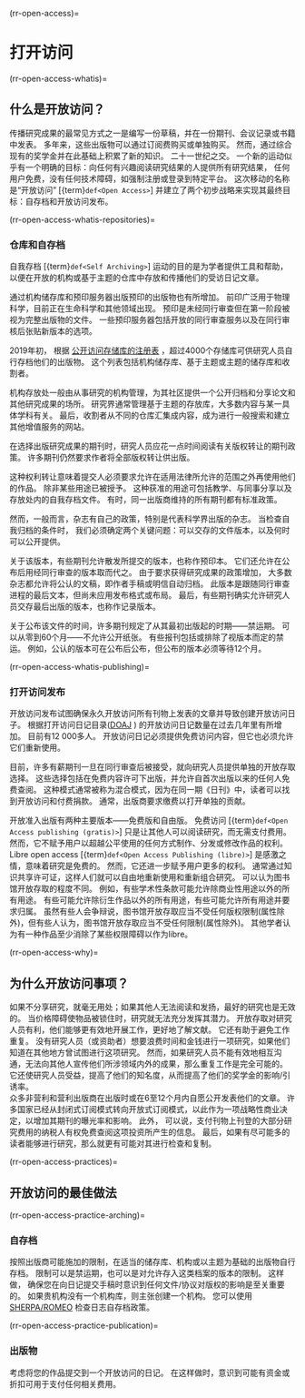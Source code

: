 (rr-open-access)=
# 打开访问

(rr-open-access-whatis)=
## 什么是开放访问？

传播研究成果的最常见方式之一是编写一份草稿，并在一份期刊、会议记录或书籍中发表。 多年来，这些出版物可以通过订阅费购买或单独购买。 然而，通过综合现有的奖学金并在此基础上积累了新的知识。 二十一世纪之交。 一个新的运动似乎有一个明确的目标：向任何有兴趣阅读研究结果的人提供所有研究结果， 任何用户免费，没有任何技术障碍，如强制注册或登录到特定平台。 这次移动的名称是“开放访问” [{term}`def<Open Access>`] 并建立了两个初步战略来实现其最终目标：自存档和开放访问发布。

(rr-open-access-whatis-repositories)=
### 仓库和自存档

自我存档 [{term}`def<Self Archiving>`] 运动的目的是为学者提供工具和帮助，以便在开放的机构或基于主题的仓库中存放和传播他们的受访日记文章。

通过机构储存库和预印服务器出版预印的出版物也有所增加。 前印广泛用于物理科学，目前正在生命科学和其他领域出现。 预印是未经同行审查但在第一阶段被视为完整出版物的文件。 一些预印服务器包括开放的同行审查服务以及在同行审核后张贴新版本的选项。

2019年初， 根据 [公开访问存储库的注册表](http://roar.eprints.org/) ，超过4000个存储库可供研究人员自行存档他们的出版物。 这个列表包括机构储存库、基于主题或主题的储存库和收割者。


机构存放处一般由从事研究的机构管理，为其社区提供一个公开归档和分享论文和其他研究成果的场所。 研究界通常管理基于主题的存放库，大多数内容与某一具体学科有关。 最后，收割者从不同的仓库汇集成内容，成为进行一般搜索和建立其他增值服务的网站。

在选择出版研究成果的期刊时，研究人员应花一点时间阅读有关版权转让的期刊政策。 许多期刊仍然要求作者将全部版权转让供出版。

这种权利转让意味着提交人必须要求允许在适用法律所允许的范围之外再使用他们的作品。 除非某些用途已被授予。 这种获准的用途可包括教学、与同事分享以及存放处内的自我存档文件。 有时，同一出版商维持的所有期刊都有标准政策。

然而，一般而言，杂志有自己的政策，特别是代表科学界出版的杂志。 当检查自我归档的条件时， 我们必须确定两个关键问题：可以交存的文件版本，以及何时可以公开提供。

关于该版本，有些期刊允许散发所提交的版本，也称作预印本。 它们还允许在公布后用经同行审查的版本取而代之。 由于要求获得研究成果的政策增加， 大多数杂志都允许将公认的文稿，即作者手稿或明信自动归档。 此版本是跟随同行审查进程的最后文本，但尚未应用发布格式或布局。 最后，有些期刊确实允许研究人员交存最后出版的版本，也称作记录版本。

关于公布该文件的时间，许多期刊规定了从其最初出版起的时期――禁运期。 可以从零到60个月——不允许公开纸张。 有些报刊包括或排除了视版本而定的禁运。 例如，公认的版本可在公布后公布，但公布的版本必须等待12个月。

(rr-open-access-whatis-publishing)=
### 打开访问发布

开放访问发布试图确保永久开放访问所有刊物上发表的文章并导致创建开放访问日子。 根据打开访问日记目录\([DOAJ](http://www.doaj.org) \) 的开放访问日记数量在过去几年里有所增加。 目前有12 000多人。 开放访问日记必须提供免费访问内容，但它也必须允许它们重新使用。

目前，许多有薪期刊一旦在同行审查后被接受，就向研究人员提供单独的开放存取选择。 这些选择包括在免费内容许可下出版，并允许自首次出版以来的任何人免费查阅。 这种模式通常被称为混合模式，因为在同一期《日刊》中，读者可以找到开放访问和付费捐款。 通常，出版商要求缴费以打开单独的贡献。

开放准入出版有两种主要版本——免费版和自由版。 免费访问 [{term}`def<Open Access publishing (gratis)>`] 只是让其他人可以阅读研究，而无需支付费用。 然而，它不赋予用户以超越公平使用的任何方式制作、分发或修改作品的权利。 Libre open access [{term}`def<Open Access Publishing (libre)>`] 是感激之情，意味着研究是免费的。 然而，它还进一步赋予用户更多的权利。 通常通过知识共享许可证，这样人们就可以自由地重新使用和重新组合研究。 可以认为图书馆开放存取的程度不同。 例如，有些学术性条款可能允许除商业性用途以外的所有用途。 有些可能允许除衍生作品以外的所有用途，有些可能允许所有用途并要求归属。 虽然有些人会争辩说，图书馆开放存取应当不受任何版权限制(属性除外)，但有些人认为，图书馆开放存取应当不受任何限制(属性除外)。 其他学者认为有一种作品至少消除了某些权限障碍以作为libre。

(rr-open-access-why)=
## 为什么开放访问事项？

如果不分享研究，就毫无用处；如果其他人无法阅读和发扬，最好的研究也是无效的。 当价格障碍使物品被锁住时，研究就无法充分发挥其潜力。 开放存取对研究人员有利，他们能够更有效地开展工作，更好地了解文献。 它还有助于避免工作重复。 没有研究人员（或资助者）想要浪费时间和金钱进行一项研究，如果他们知道在其他地方曾试图进行这项研究。 然而，如果研究人员不能有效地相互沟通，无法向其他人宣传他们所涉领域内外的成果，那么重复工作是完全可能的。 它还使研究人员受益，提高了他们的知名度，从而提高了他们的奖学金的影响/引诱率。  
众多非营利和营利出版商在出版时或在6至12个月内自愿公开发表他们的文章。 许多国家已经从封闭式订阅模式转向开放式订阅模式，以此作为一项战略性商业决定，以增加其期刊的曝光率和影响。 此外， 可以说，支付刊物上刊登的大部分研究费用的纳税人有权免费查阅这项投资所产生的信息。 最后，如果有尽可能多的读者能够进行研究，那么就更有可能对其进行检查和复制。

(rr-open-access-practices)=
## 开放访问的最佳做法

(rr-open-access-practice-arching)=
### 自存档


按照出版商可能施加的限制，在适当的储存库、机构或以主题为基础的出版物自行存档。 限制可以是禁运期，也可以是对允许存入这类档案的版本的限制。 这样做， 确保您在向日记提交手稿时意识到任何文件/协议对版权的影响是至关重要的。 如果贵机构没有一个机构库，则主张创建一个机构。 您可以使用 [SHERPA/ROMEO](http://www.sherpa.ac.uk/romeo/index.php) 检查日志自存档政策。

(rr-open-access-practice-publication)=
### 出版物

考虑将您的作品提交到一个开放访问的日记。 在这样做时，意识到可能有资金或折扣可用于支付任何相关费用。
